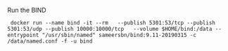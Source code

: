 Run the BIND

     docker run --name bind -it --rm   --publish 5301:53/tcp --publish 5301:53/udp --publish 10000:10000/tcp   --volume $HOME/bind:/data --entrypoint "/usr/sbin/named" sameersbn/bind:9.11-20190315 -c /data/named.conf -f -u bind
